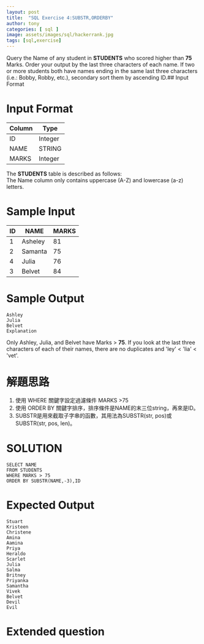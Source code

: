 ```yaml
---
layout: post
title:  "SQL Exercise 4:SUBSTR,ORDERBY"
author: tony
categories: [ sql ]
image: assets/images/sql/hackerrank.jpg
tags: [sql,exercise]
---
```

Query the Name of any student in **STUDENTS** who scored higher than **75** Marks. Order your output by the last three characters of each name. If two or more students both have names ending in the same last three characters (i.e.: Bobby, Robby, etc.), secondary sort them by ascending ID.## Input Format  

# Input Format
|Column     | Type  |
|---|---|
|ID|	Integer	|
NAME|	STRING	|
MARKS|	Integer	|


The **STUDENTS** table is described as follows:  
The Name column only contains uppercase (A-Z) and lowercase (a-z) letters.

# Sample Input
|ID     | NAME  |MARKS|
|---|---|---|
|1|	Asheley	|81|
2|	Samanta	|75
4|	Julia	|76
3|Belvet|84

# Sample Output
```mysql
Ashley
Julia
Belvet
Explanation
```

Only Ashley, Julia, and Belvet have Marks > **75**. If you look at the last three characters of each of their names, there are no duplicates and 'ley' < 'lia' < 'vet'.

# 解題思路
1. 使用 WHERE 關鍵字設定過濾條件 MARKS >75
2. 使用 ORDER BY 關鍵字排序，排序條件是NAME的末三位string，再來是ID。
3. SUBSTR是用來截取子字串的函數，其用法為SUBSTR(str, pos)或SUBSTR(str, pos, len)。

# SOLUTION  
```mysql
SELECT NAME
FROM STUDENTS
WHERE MARKS > 75
ORDER BY SUBSTR(NAME,-3),ID
```
# Expected Output  
```
Stuart 
Kristeen 
Christene 
Amina 
Aamina 
Priya 
Heraldo 
Scarlet 
Julia 
Salma 
Britney 
Priyanka 
Samantha 
Vivek 
Belvet 
Devil 
Evil
```

# Extended question
